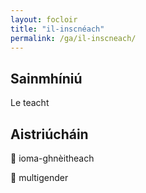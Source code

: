 ```yaml
---
layout: focloir
title: "il-inscnéach"
permalink: /ga/il-inscneach/
---
```


## Sainmhíniú

Le teacht

## Aistriúcháin

&#x1f3f4;&#xe0067;&#xe0062;&#xe0073;&#xe0063;&#xe0074;&#xe007f; ioma-ghnèitheach

&#x1f3f4;&#xe0067;&#xe0062;&#xe0065;&#xe006e;&#xe0067;&#xe007f; multigender